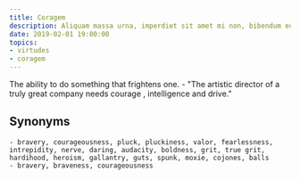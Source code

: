 ```yaml
---
title: Coragem
description: Aliquam massa urna, imperdiet sit amet mi non, bibendum euismod est.
date: 2019-02-01 19:00:00
topics: 
- virtudes
- coragem
---
```


The ability to do something that frightens one.
	- "The artistic director of a truly great company needs courage , intelligence and drive."

## Synonyms
	- bravery, courageousness, pluck, pluckiness, valor, fearlessness, intrepidity, nerve, daring, audacity, boldness, grit, true grit, hardihood, heroism, gallantry, guts, spunk, moxie, cojones, balls
	- bravery, braveness, courageousness

